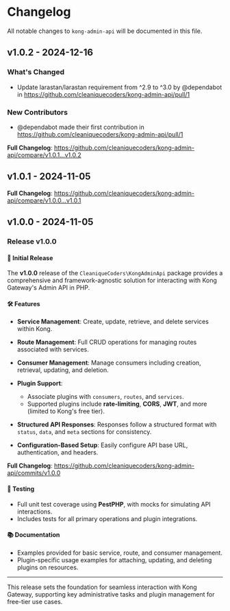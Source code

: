 # Changelog

All notable changes to `kong-admin-api` will be documented in this file.

## v1.0.2 - 2024-12-16

### What's Changed

* Update larastan/larastan requirement from ^2.9 to ^3.0 by @dependabot in https://github.com/cleaniquecoders/kong-admin-api/pull/1

### New Contributors

* @dependabot made their first contribution in https://github.com/cleaniquecoders/kong-admin-api/pull/1

**Full Changelog**: https://github.com/cleaniquecoders/kong-admin-api/compare/v1.0.1...v1.0.2

## v1.0.1 - 2024-11-05

**Full Changelog**: https://github.com/cleaniquecoders/kong-admin-api/compare/v1.0.0...v1.0.1

## v1.0.0 - 2024-11-05

### Release v1.0.0

#### 🚀 Initial Release

The **v1.0.0** release of the `CleaniqueCoders\KongAdminApi` package provides a comprehensive and framework-agnostic solution for interacting with Kong Gateway's Admin API in PHP.

#### 🛠️ Features

- **Service Management**: Create, update, retrieve, and delete services within Kong.
  
- **Route Management**: Full CRUD operations for managing routes associated with services.
  
- **Consumer Management**: Manage consumers including creation, retrieval, updating, and deletion.
  
- **Plugin Support**:
  
  - Associate plugins with `consumers`, `routes`, and `services`.
  - Supported plugins include **rate-limiting**, **CORS**, **JWT**, and more (limited to Kong's free tier).
  
- **Structured API Responses**: Responses follow a structured format with `status`, `data`, and `meta` sections for consistency.
  
- **Configuration-Based Setup**: Easily configure API base URL, authentication, and headers.
  

**Full Changelog**: https://github.com/cleaniquecoders/kong-admin-api/commits/v1.0.0

#### 🧪 Testing

- Full unit test coverage using **PestPHP**, with mocks for simulating API interactions.
- Includes tests for all primary operations and plugin integrations.

#### 📚 Documentation

- Examples provided for basic service, route, and consumer management.
- Plugin-specific usage examples for attaching, updating, and deleting plugins on resources.


---

This release sets the foundation for seamless interaction with Kong Gateway, supporting key administrative tasks and plugin management for free-tier use cases.
